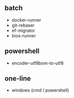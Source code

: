 ## batch

- docker-runner
- git-rebaser
- ef-migrator
- bios-runner

## powershell

- encoder-utf8bom-to-utf8

## one-line

- windows (cmd / powershell)
